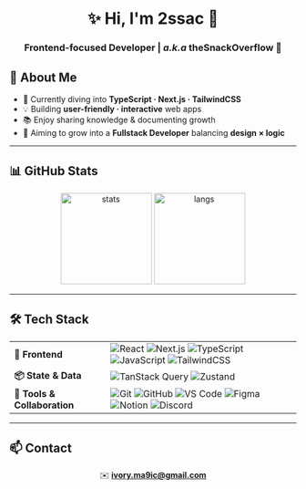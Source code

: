 <h1 align="center">✨ Hi, I'm <b>2ssac</b> 👋</h1>
<h3 align="center">Frontend-focused Developer | <i>a.k.a</i> <b>theSnackOverflow 🍪</b></h3>


## 🌟 About Me
- 🌱 Currently diving into **TypeScript · Next.js · TailwindCSS**
- 💡 Building **user-friendly · interactive** web apps
- 📚 Enjoy sharing knowledge & documenting growth
- 🎯 Aiming to grow into a **Fullstack Developer** balancing <b>design × logic</b>

---

## 📊 GitHub Stats
<p align="center">
  <img src="https://github-readme-stats.vercel.app/api?username=theSnackOverflow&show_icons=true&theme=tokyonight&hide_border=true&title_color=79c0ff&icon_color=ffb86c" height="160" alt="stats"/>
  <img src="https://github-readme-stats.vercel.app/api/top-langs/?username=theSnackOverflow&layout=compact&theme=tokyonight&hide_border=true&title_color=79c0ff" height="160" alt="langs"/>
</p>

---

## 🛠 Tech Stack

<div align="center">

<table>
  <tr>
    <td><b>🎨 Frontend</b></td>
    <td>
      <img src="https://img.shields.io/badge/React-61DAFB?logo=react&logoColor=20232A" alt="React"/>
      <img src="https://img.shields.io/badge/Next.js-000000?logo=nextdotjs&logoColor=white" alt="Next.js"/>
      <img src="https://img.shields.io/badge/TypeScript-3178C6?logo=typescript&logoColor=white" alt="TypeScript"/>
      <img src="https://img.shields.io/badge/JavaScript-F7E01D?logo=javascript&logoColor=000000" alt="JavaScript"/>
      <img src="https://img.shields.io/badge/TailwindCSS-38BDF8?logo=tailwindcss&logoColor=white" alt="TailwindCSS"/>
    </td>
  </tr>
  <tr>
    <td><b>📦 State & Data</b></td>
    <td>
      <img src="https://img.shields.io/badge/TanStack_Query-FF4154?logo=reactquery&logoColor=white" alt="TanStack Query"/>
      <img src="https://img.shields.io/badge/Zustand-4433FF?logo=react&logoColor=white" alt="Zustand"/>
    </td>
  </tr>
  <tr>
    <td><b>🤝 Tools & Collaboration</b></td>
    <td>
      <img src="https://img.shields.io/badge/Git-F05032?logo=git&logoColor=white" alt="Git"/>
      <img src="https://img.shields.io/badge/GitHub-181717?logo=github&logoColor=white" alt="GitHub"/>
      <img src="https://img.shields.io/badge/VS_Code-007ACC?logo=visualstudiocode&logoColor=white" alt="VS Code"/>
      <img src="https://img.shields.io/badge/Figma-F24E1E?logo=figma&logoColor=white" alt="Figma"/>
      <img src="https://img.shields.io/badge/Notion-000000?logo=notion&logoColor=white" alt="Notion"/>
      <img src="https://img.shields.io/badge/Discord-5865F2?logo=discord&logoColor=white" alt="Discord"/>
    </td>
  </tr>
</table>

</div>

---

## 📫 Contact
<p align="center">
  ✉️ <a href="mailto:ivory.ma9ic@gmail.com"><b>ivory.ma9ic@gmail.com</b></a>
</p>
